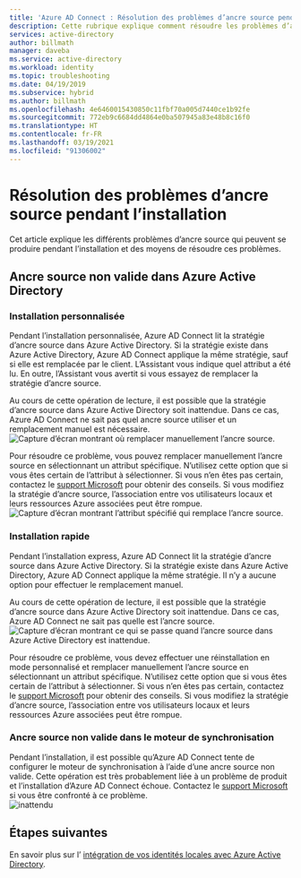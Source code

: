 ```yaml
---
title: 'Azure AD Connect : Résolution des problèmes d’ancre source pendant l’installation | Microsoft Docs'
description: Cette rubrique explique comment résoudre les problèmes d’ancre source pendant l’installation.
services: active-directory
author: billmath
manager: daveba
ms.service: active-directory
ms.workload: identity
ms.topic: troubleshooting
ms.date: 04/19/2019
ms.subservice: hybrid
ms.author: billmath
ms.openlocfilehash: 4e6460015430850c11fbf70a005d7440ce1b92fe
ms.sourcegitcommit: 772eb9c6684dd4864e0ba507945a83e48b8c16f0
ms.translationtype: HT
ms.contentlocale: fr-FR
ms.lasthandoff: 03/19/2021
ms.locfileid: "91306002"
---
```

# <a name="troubleshooting-source-anchor-issues-during-installation"></a>Résolution des problèmes d’ancre source pendant l’installation
Cet article explique les différents problèmes d’ancre source qui peuvent se produire pendant l’installation et des moyens de résoudre ces problèmes.

## <a name="invalid-source-anchor-in-azure-active-directory"></a>Ancre source non valide dans Azure Active Directory

### <a name="custom-installation"></a>Installation personnalisée

Pendant l’installation personnalisée, Azure AD Connect lit la stratégie d’ancre source dans Azure Active Directory. Si la stratégie existe dans Azure Active Directory, Azure AD Connect applique la même stratégie, sauf si elle est remplacée par le client. L’Assistant vous indique quel attribut a été lu. En outre, l’Assistant vous avertit si vous essayez de remplacer la stratégie d’ancre source.

Au cours de cette opération de lecture, il est possible que la stratégie d’ancre source dans Azure Active Directory soit inattendue. Dans ce cas, Azure AD Connect ne sait pas quel ancre source utiliser et un remplacement manuel est nécessaire.</br>
![Capture d’écran montrant où remplacer manuellement l’ancre source.](media/tshoot-connect-source-anchor/source1.png)

Pour résoudre ce problème, vous pouvez remplacer manuellement l’ancre source en sélectionnant un attribut spécifique. N’utilisez cette option que si vous êtes certain de l’attribut à sélectionner. Si vous n’en êtes pas certain, contactez le [support Microsoft](https://support.microsoft.com/contactus/) pour obtenir des conseils. Si vous modifiez la stratégie d’ancre source, l’association entre vos utilisateurs locaux et leurs ressources Azure associées peut être rompue.</br>
![Capture d’écran montrant l’attribut spécifié qui remplace l’ancre source.](media/tshoot-connect-source-anchor/source2.png)

### <a name="express-installation"></a>Installation rapide
Pendant l’installation express, Azure AD Connect lit la stratégie d’ancre source dans Azure Active Directory. Si la stratégie existe dans Azure Active Directory, Azure AD Connect applique la même stratégie. Il n’y a aucune option pour effectuer le remplacement manuel.

Au cours de cette opération de lecture, il est possible que la stratégie d’ancre source dans Azure Active Directory soit inattendue. Dans ce cas, Azure AD Connect ne sait pas quelle est l’ancre source.</br>
![Capture d’écran montrant ce qui se passe quand l’ancre source dans Azure Active Directory est inattendue.](media/tshoot-connect-source-anchor/source3.png)

Pour résoudre ce problème, vous devez effectuer une réinstallation en mode personnalisé et remplacer manuellement l’ancre source en sélectionnant un attribut spécifique. N’utilisez cette option que si vous êtes certain de l’attribut à sélectionner. Si vous n’en êtes pas certain, contactez le [support Microsoft](https://support.microsoft.com/contactus/) pour obtenir des conseils. Si vous modifiez la stratégie d’ancre source, l’association entre vos utilisateurs locaux et leurs ressources Azure associées peut être rompue.

### <a name="invalid-source-anchor-in-sync-engine"></a>Ancre source non valide dans le moteur de synchronisation
Pendant l’installation, il est possible qu’Azure AD Connect tente de configurer le moteur de synchronisation à l’aide d’une ancre source non valide. Cette opération est très probablement liée à un problème de produit et l’installation d’Azure AD Connect échoue. Contactez le [support Microsoft](https://support.microsoft.com/contactus/) si vous être confronté à ce problème.</br>
![inattendu](media/tshoot-connect-source-anchor/source4.png)


## <a name="next-steps"></a>Étapes suivantes
En savoir plus sur l’ [intégration de vos identités locales avec Azure Active Directory](whatis-hybrid-identity.md).
